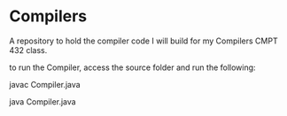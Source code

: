 # Compilers
A repository to hold the compiler code I will build for my Compilers CMPT 432 class.

to run the Compiler, access the source folder and run the following:

javac Compiler.java

java Compiler.java <input-here>

